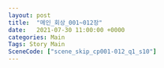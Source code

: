 ```yaml
---
layout: post
title:  "메인_회상_001~012장"
date:   2021-07-30 11:00:00 +0000
categories: Main
Tags: Story Main
SceneCode: ["scene_skip_cp001-012_q1_s10"]
---
```

